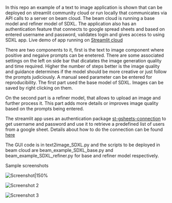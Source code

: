In this repo an example of a text to image application is shown that can be deployed on streamlit community cloud or run locally that communicates via API calls to a server on beam cloud. The beam cloud is running a base model and refiner model of SDXL. The application also has an authentication feature that connects to google spread sheets and based on entered username and password, validates login and gives access to using SDXL app. Live demo of app running on [Streamlit cloud](https://appbeam-6a9jddgebdzanwmfkff35l.streamlit.app/) 

There are two components to it, first is the text to image component where positive and negaive prompts can be enetered. There are some associated settings on the left on side bar that dicatates the image generation quality and time required. Higher the number of steps better is the image quality and guidance determines if the model should be more creative or just follow the prompts judiciously. A manual seed parameter can be entered for reproducibility. The first part used the base model of SDXL. Images can be saved by right clicking on them.

On the second part is a refiner model, that allows to upload an image and further process it. This part adds more details or improves image quality based on the prompts being entered.

The streamlit app uses an authentication package [st-gsheets-connection](https://github.com/streamlit/gsheets-connection) to get username and password and use it to retrieve a predefined list of users from a google sheet. Details about how to do the connection can be found [here](https://docs.streamlit.io/knowledge-base/tutorials/databases/private-gsheet)  

The GUI code is in text2image_SDXL.py and the scripts to be deployed in beam cloud are beam_example_SDXL_base.py and beam_example_SDXL_refiner.py for base and refiner model respectively.

Sample screenshots

![Screenshot|150%](https://i.ibb.co/W3ZPngr/Screenshot-2024-03-13-at-1-07-38-AM.png)

![Screenshot 2](https://i.ibb.co/x8rhsYC/Screenshot-2024-03-13-at-2-20-47-AM.png)

![Screenshot 3](https://i.ibb.co/jyy1jw0/Screenshot-2024-03-13-at-2-27-42-AM.png)
